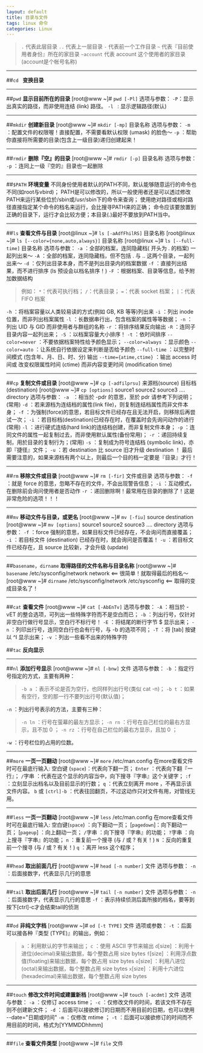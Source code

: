 ```yaml
---
layout: default
title: 目录与文件
tags: linux 命令
categories: Linux
---
```


>`.`
>代表此层目录
>`..`
>代表上一层目录
>`-`
>代表前一个工作目录
>`~`
>代表『目前使用者身份』所在的家目录
>`~account`
>代表 account 这个使用者的家目录(account是个帐号名称)

***

##`cd `
**变换目录**

***

##`pwd`
**显示目前所在的目录**
[root@www ~]# `pwd [-Pl]`
选项与参数：
`-P`：显示出真实的路径，而非使用连结 (link) 路径。
`-l ` : 显示逻辑路径(默认)

***

##`mkdir`
**创建新目录**
[root@www ~]# `mkdir [-mp]` 目录名称
选项与参数：
`-m` ：配置文件的权限喔！直接配置，不需要看默认权限 (umask) 的脸色～
`-p` ：帮助你直接将所需要的目录(包含上一级目录)递归创建起来！ 

***
 
##`rmdir`
**删除『空』的目录**
[root@www ~]# `rmdir [-p]` 目录名称
选项与参数：
`-p` ：连同上一级『空的』目录也一起删除

***
 
##`$PATH`
**环境变量**
不同身份使用者默认的PATH不同，默认能够随意运行的命令也不同(如root与vbird)；
PATH是可以修改的，所以一般使用者还是可以透过修改PATH来运行某些位於/sbin或/usr/sbin下的命令来查询；
使用绝对路径或相对路径直接指定某个命令的档名来运行，会比搜寻PATH来的正确；
命令应该要放置到正确的目录下，运行才会比较方便；本目录(.)最好不要放到PATH当中。

***
 
##`ls`
**查看文件与目录**
[root@linux ~]# `ls [-aAdfFhilRS]` 目录名称 
[root@linux ~]# `ls [--color={none,auto,always}]` 目录名称 
[root@linux ~]# `ls [--full-time]` 目录名称 
选项与参数：
`-a` ：全部的档案，连同隐藏档( 开头为 . 的档案) 一起列出来～ 
`-A` ：全部的档案，连同隐藏档，但不包括 . 与 .. 这两个目录，一起列出来～ 
`-d` ：仅列出目录本身，而不是列出目录内的档案数据 
`-f` ：直接列出结果，而不进行排序 (ls 预设会以档名排序！) 
`-F` ：根据档案、目录等信息，给予附加数据结构  

>例如： `*`：代表可执行档； `/`：代表目录； `=`：代表 socket 档案； `|`：代表 FIFO 档案

`-h` ：将档案容量以人类较易读的方式(例如 GB, KB 等等)列出来
`-i` ：列出 inode 位置，而非列出档案属性 
`-l` ：长数据串行出，包含档案的属性等等数据； 
`-n` ：列出 UID 与 GID 而非使用者与群组的名称 
`-r` ：将排序结果反向输出
`-R` ：连同子目录内容一起列出来； 
`-S` ：以档案容量大小排序！ 
`-t` ：依时间排序 
`--color=never` ：不要依据档案特性给予颜色显示； 
`--color=always` ：显示颜色 
`--color=auto` ：让系统自行依据设定来判断是否给予颜色 
`--full-time` ：以完整时间模式 (包含年、月、日、时、分) 输出 
`--time={atime,ctime}` ：输出 access 时间或 改变权限属性时间 (ctime) 而非内容变更时间 (modification time)      

***

##`cp`
**复制文件或目录**
[root@www ~]# `cp [-adfilprsu]` 来源档(source) 目标档(destination)
[root@www ~]# `cp [options]` source1 source2 source3 .... directory
选项与参数：
`-a ` ：相当於 -pdr 的意思，至於 pdr 请参考下列说明；(常用)
`-d`  ：若来源档为连结档的属性(link file)，则复制连结档属性而非文件本身；
`-f`  ：为强制(force)的意思，若目标文件已经存在且无法开启，则移除后再尝试一次；
`-i`  ：若目标档(destination)已经存在时，在覆盖时会先询问动作的进行(常用)
`-l`  ：进行硬式连结(hard link)的连结档创建，而非复制文件本身；
`-p`  ：连同文件的属性一起复制过去，而非使用默认属性(备份常用)；
`-r`  ：递回持续复制，用於目录的复制行为；(常用)
`-s`  ：复制成为符号连结档 (symbolic link)，亦即『捷径』文件；
`-u`  ：若 destination 比 source 旧才升级 destination ！
最后需要注意的，如果来源档有两个以上，则最后一个目的档一定要是『目录』才行！

***

##`rm`
**移除文件或目录**
[root@www ~]# `rm [-fir]` 文件或目录
选项与参数：
`-f`  ：就是 force 的意思，忽略不存在的文件，不会出现警告信息；
`-i`  ：互动模式，在删除前会询问使用者是否动作
`-r`  ：递回删除啊！最常用在目录的删除了！这是非常危险的选项！！！

***

##`mv`
**移动文件与目录，或更名**
[root@www ~]# `mv [-fiu]` source destination
[root@www ~]# `mv [options]` source1 source2 source3 .... directory
选项与参数：
`-f`  ：force 强制的意思，如果目标文件已经存在，不会询问而直接覆盖；
`-i`  ：若目标文件 (destination) 已经存在时，就会询问是否覆盖！
`-u`  ：若目标文件已经存在，且 source 比较新，才会升级 (update)

***

##`basename`，`dirname`
**取得路径的文件名称与目录名称**
[root@www ~]# `basename` /etc/sysconfig/network
network        <== 很简单！就取得最后的档名～
[root@www ~]# `dirname` /etc/sysconfig/network
/etc/sysconfig  <== 取得的变成目录名了！ 

***

##`cat`
**查看文件**
[root@www ~]# `cat [-AbEnTv]`
选项与参数：
`-A`  ：相当於 -vET 的整合选项，可列出一些特殊字符而不是空白而已；
`-b`  ：列出行号，仅针对非空白行做行号显示，空白行不标行号！
`-E`  ：将结尾的断行字节 $ 显示出来；
`-n`  ：列印出行号，连同空白行也会有行号，与 -b 的选项不同；
`-T`  ：将 [tab] 按键以 ^I 显示出来；
`-v`  ：列出一些看不出来的特殊字符

##`tac`
**反向显示** 

***

##`nl`
**添加行号显示**
[root@www ~]# `nl [-bnw]` 文件
选项与参数：
`-b` ：指定行号指定的方式，主要有两种：
>   `-b a` ：表示不论是否为空行，也同样列出行号(类似 cat -n)；
>   `-b t` ：如果有空行，空的那一行不要列出行号(默认值)；

`-n` ：列出行号表示的方法，主要有三种：
>  `-n ln` ：行号在萤幕的最左方显示；
>  `-n rn` ：行号在自己栏位的最右方显示，且不加 0 ；
>  `-n rz` ：行号在自己栏位的最右方显示，且加 0 ；

`-w` ：行号栏位的占用的位数。

***

##`more`
**一页一页翻动**
[root@www ~]# `more` /etc/man.config
在more查看文件时可在最底行输入:
空白键 (`space`)：代表向下翻一页；
`Enter`         ：代表向下翻『一行』；
`/`字串         ：代表在这个显示的内容当中，向下搜寻『字串』这个关键字；
`:f`            ：立刻显示出档名以及目前显示的行数；
`q`             ：代表立刻离开 more ，不再显示该文件内容。
`b` 或 `[ctrl]-b` ：代表往回翻页，不过这动作只对文件有用，对管线无用。 

***

##`less`
**一页一页翻动**
[root@www ~]# `less` /etc/man.config
在more查看文件时可在最底行输入:
空白键(`space`)    ：向下翻动一页；
[`pagedown`]：向下翻动一页；
[`pageup`]  ：向上翻动一页；
`/`字串     ：向下搜寻『字串』的功能；
`?`字串     ：向上搜寻『字串』的功能；
`n`         ：重复前一个搜寻 (与 / 或 ? 有关！)
`N`         ：反向的重复前一个搜寻 (与 / 或 ? 有关！)
`q`         ：离开 less 这个程序； 

***

##`head`
**取出前面几行**
[root@www ~]# `head [-n number]` 文件 
选项与参数：
`-n`  ：后面接数字，代表显示几行的意思

***

##`tail`
**取出后面几行**
[root@www ~]# `tail [-n number]` 文件 
选项与参数：
`-n`  ：后面接数字，代表显示几行的意思
`-f`  ：表示持续侦测后面所接的档名，要等到按下[ctrl]-c才会结束tail的侦测

***

##`od`
**非纯文字档**
[root@www ~]# `od [-t TYPE]` 文件
选项或参数：
`-t`  ：后面可以接各种『类型 (TYPE)』的输出，例如：

>`a`         ：利用默认的字节来输出；
>`c`         ：使用 ASCII 字节来输出
>`d`[size] ：利用十进位(decimal)来输出数据，每个整数占用 size bytes
>`f`[size] ：利用浮点数值(floating)来输出数据，每个数占用 size bytes
>`o`[size] ：利用八进位(octal)来输出数据，每个整数占用 size bytes
>`x`[size] ：利用十六进位(hexadecimal)来输出数据，每个整数占用 size bytes

***

##`touch`
**修改文件时间或建置新档**
[root@www ~]# `touch [-acdmt]` 文件
选项与参数：
`-a`  ：仅修订 access time；
`-c`  ：仅修改文件的时间，若该文件不存在则不创建新文件；
`-d`  ：后面可以接欲修订的日期而不用目前的日期，也可以使用 --date="日期或时间"
`-m`  ：仅修改 mtime ；
`-t`  ：后面可以接欲修订的时间而不用目前的时间，格式为[YYMMDDhhmm] 

***

##`file`
**查看文件类型**
[root@www ~]# `file` 文件

